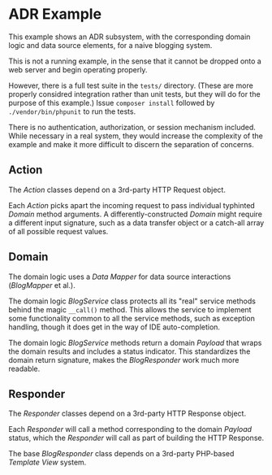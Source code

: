 # ADR Example

This example shows an ADR subsystem, with the corresponding domain logic and data source elements, for a naive blogging system.

This is not a running example, in the sense that it cannot be dropped onto a web server and begin operating properly.

However, there is a full test suite in the `tests/` directory. (These are more properly considred integration rather than unit tests, but they will do for the purpose of this example.)  Issue `composer install` followed by `./vendor/bin/phpunit` to run the tests.

There is no authentication, authorization, or session mechanism included. While necessary in a real system, they would increase the complexity of the example and make it more difficult to discern the separation of concerns.

## Action

The _Action_ classes depend on a 3rd-party HTTP Request object.

Each _Action_ picks apart the incoming request to pass individual typhinted _Domain_ method arguments. A differently-constructed _Domain_ might require a different input signature, such as a data transfer object or a catch-all array of all possible request values.

## Domain

The domain logic uses a _Data Mapper_ for data source interactions (_BlogMapper_ et al.).

The domain logic _BlogService_ class protects all its "real" service methods behind the magic `__call()` method. This allows the service to implement some functionality common to all the service methods, such as exception handling, though it does get in the way of IDE auto-completion.

The domain logic _BlogService_ methods return a domain _Payload_ that wraps the domain results and includes a status indicator. This standardizes the domain return signature, makes the _BlogResponder_ work much more readable.

## Responder

The _Responder_ classes depend on a 3rd-party HTTP Response object.

Each _Responder_ will call a method corresponding to the domain _Payload_ status, which the _Responder_ will call as part of building the HTTP Response.

The base _BlogResponder_ class depends on a 3rd-party PHP-based _Template View_ system.
